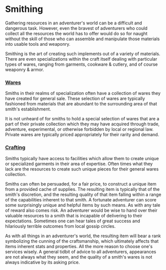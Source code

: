 # Smithing

Gathering resources in an adventurer's world can be a difficult and dangerous task. However, even the bravest of adventurers who could collect all the resources the world has to offer would do so for naught without the skill of those who can assemble and manipulate those materials into usable tools and weaponry.

Smithing is the art of creating such implements out of a variety of materials. There are even specializations within the craft itself dealing with particular types of wares, ranging from garments, cookware & cutlery, and of course weaponry & armor.

### [Wares](#wares)

Smiths in their realms of specialization often have a collection of wares they have created for general sale. These selection of wares are typically fashioned from materials that are abundant to the surrounding area of that smith's establishment. 

It is not unheard of for smiths to hold a special selection of wares that are a part of their private collection which they may have acquired through trade, adventure, experimental, or otherwise forbidden by local or regional law. Private wares are typically priced appropriately for their rarity and demand.

### [Crafting](#crafting)

Smiths typically have access to facilities which allow them to create unique or specialized garments in their area of expertise. Often times what they lack are the resources to create such unique pieces for their general wares collection.

Smiths can often be persuaded, for a fair price, to construct a unique item from a provided cache of supplies. The resulting item is typically that of the smith's discretion, and the resulting quality of that item falling within a range of the capabilities inherent to that smith. A fortunate adventurer can score some surprisingly unique and helpful items by such means. As with any tale of reward also comes risk. An adventurer would be wise to hand over their valuable resources to a smith that is incapable of delivering to their expectations. Sometimes one can hear tales of great success and hilariously terrible outcomes from local gossip circles.

As with all things in an adventurer's world, the resulting item will bear a rank symbolizing the cunning of the craftsmanship, which ultimately affects that items inherent stats and properties. All the more reason to choose one's services wisely. A general tidbit of advice to all adventurers, appearances are not always what they seem, and the quality of a smith's wares is not always indicative by its asking price.